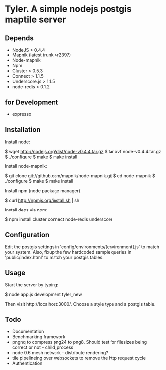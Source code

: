 Tyler. A simple nodejs postgis maptile server
==============================================

Depends
--------

* NodeJS > 0.4.4
* Mapnik (latest trunk >r2397)
* Node-mapnik
* Npm 
* Cluster > 0.5.3 
* Connect > 1.1.5
* Underscore.js > 1.1.5
* node-redis > 0.1.2

for Development
----------------

* expresso

Installation
------------- 	
  
Install node:

  $ wget http://nodejs.org/dist/node-v0.4.4.tar.gz
  $ tar xvf node-v0.4.4.tar.gz
  $ ./configure
  $ make
  $ make install

Install node-mapnik:

  $ git clone git://github.com/mapnik/node-mapnik.git
  $ cd node-mapnik
  $ ./configure
  $ make
  $ make install
  
Install npm (node package manager)

  $ curl http://npmjs.org/install.sh | sh

Install deps via npm:

  $ npm install cluster connect node-redis underscore

Configuration
--------------

Edit the postgis settings in 'config/environments/[environment].js' to match your system.
Also, fixup the few hardcoded sample queries in 'public/index.html' to match your postgis tables.


Usage
-----
  
Start the server by typing:
  
  $ node app.js development tyler_new
  
Then visit http://localhost:3000/. Choose a style type and a postgis table.


Todo
----

* Documentation
* Benchmarking framework
* pngnq to compress png24 to png8. Should test for filesizes being correct or not - child_process
* node 0.6 mesh network - distribute rendering?
* tile pipelineing over websockets to remove the http request cycle
* Authentication
 
